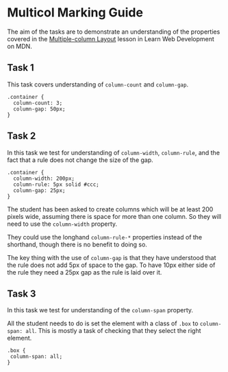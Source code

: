 # Multicol Marking Guide

The aim of the tasks are to demonstrate an understanding of the properties covered in the [Multiple-column Layout](https://developer.mozilla.org/en-US/docs/Learn/CSS/CSS_layout/Positioning) lesson in Learn Web Development on MDN.

## Task 1

This task covers understanding of `column-count` and `column-gap`.

```
.container {
  column-count: 3;
  column-gap: 50px;
}
```

## Task 2

In this task we test for understanding of `column-width`, `column-rule`, and the fact that a rule does not change the size of the gap.

```
.container {
  column-width: 200px;
  column-rule: 5px solid #ccc;
  column-gap: 25px;
}
```

The student has been asked to create columns which will be at least 200 pixels wide, assuming there is space for more than one column. So they will need to use the `column-width` property.

They could use the longhand `column-rule-*` properties instead of the shorthand, though there is no benefit to doing so.

The key thing with the use of `column-gap` is that they have understood that the rule does not add 5px of space to the gap. To have 10px either side of the rule they need a 25px gap as the rule is laid over it.

## Task 3

In this task we test for understanding of the `column-span` property.

All the student needs to do is set the element with a class of `.box` to `column-span: all`. This is mostly a task of checking that they select the right element.

```
.box {
 column-span: all;
}
```
